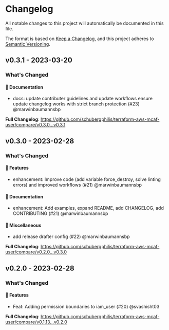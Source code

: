 # Changelog

All notable changes to this project will automatically be documented in this file.

The format is based on [Keep a Changelog](https://keepachangelog.com/en/1.0.0/),
and this project adheres to [Semantic Versioning](https://semver.org/spec/v2.0.0.html).

## v0.3.1 - 2023-03-20

### What's Changed

#### 📖 Documentation

- docs: update contributer guidelines and update workflows ensure update changelog works with strict branch protection (#23) @marwinbaumannsbp

**Full Changelog**: https://github.com/schubergphilis/terraform-aws-mcaf-user/compare/v0.3.0...v0.3.1

## v0.3.0 - 2023-02-28

### What's Changed

#### 🚀 Features

- enhancement: Improve code (add variable force_destroy, solve linting errors) and improved workflows (#21) @marwinbaumannsbp

#### 📖 Documentation

- enhancement: Add examples, expand README, add CHANGELOG, add CONTRIBUTING (#21) @marwinbaumannsbp

#### 🧺 Miscellaneous

- add release drafter config (#22) @marwinbaumannsbp

**Full Changelog**: https://github.com/schubergphilis/terraform-aws-mcaf-user/compare/v0.2.0...v0.3.0

## v0.2.0 - 2023-02-28

### What's Changed

#### 🚀 Features

- Feat: Adding permission boundaries to iam_user (#20) @svashisht03

**Full Changelog**: https://github.com/schubergphilis/terraform-aws-mcaf-user/compare/v0.1.13...v0.2.0
